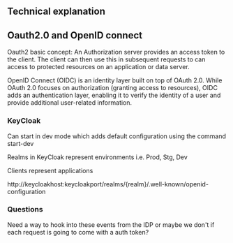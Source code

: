 ## Technical explanation

## Oauth2.0 and OpenID connect

Oauth2 basic concept: An Authorization server provides an access token to the client. The client can then use this in subsequent requests to can access to protected resources on an application or data server.

OpenID Connect (OIDC) is an identity layer built on top of OAuth 2.0. While OAuth 2.0 focuses on authorization (granting access to resources), OIDC adds an authentication layer, enabling it to verify the identity of a user and provide additional user-related information.

### KeyCloak

Can start in dev mode which adds default configuration using the command start-dev

Realms in KeyCloak represent environments i.e. Prod, Stg, Dev

Clients represent applications

http://keycloakhost:keycloakport/realms/{realm}/.well-known/openid-configuration

### Questions

Need a way to hook into these events from the IDP or maybe we don't if each request is going to come with a auth token?
